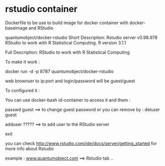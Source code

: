 rstudio container
=================

Dockerfile to be use to build image for docker container with docker-baseimage and RStudio

quantumobject/docker-rstudio
Short Description:
Rstudio server v0.98.978
RStudio to work with R Statistical Computing.
R version 3.1.1


Full Description:
RStudio to work with R Statistical Computing

To make it work :

docker run -d -p 8787 quantumobject/docker-rstudio

web brownser to ip:port and login/password will be guest/guest


To configured it :

You can use docker-bash id-container to access it and them :

passwd guest ==> to change guest password or you can remove by :  deluser guest

adduser ????? ==> to add user to the RStudio server

exit


you can check http://www.rstudio.com/ide/docs/server/getting_started for more info about Rstudio

example : www.quantumobject.com ==> Rstudio tab ..
